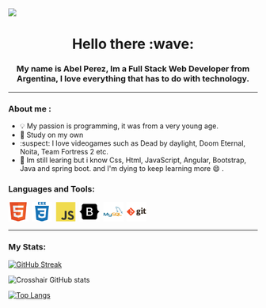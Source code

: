 <div id="header">
    <img align="center" src="https://i.pinimg.com/originals/67/30/e5/6730e5b2994140c19085e9d66fe75937.gif">
<h1 align="center">Hello there :wave: </h1>
<h3 align="center"> My name is Abel Perez, Im a Full Stack Web Developer from Argentina, I love everything that has to do with technology.</h3>
<div>

---

### About me :

- :bulb: My passion is programming, it was from a very young age.
- :pencil: Study on my own
- :suspect: I love videogames such as Dead by daylight, Doom Eternal, Noita, Team Fortress 2 etc.
- :notebook: Im still learing but i know Css, Html, JavaScript, Angular, Bootstrap, Java and spring boot. and I'm dying to keep learning more :smile: .

<div align="left"> 
    <h3> Languages and Tools: </h3>
    <div>
    <img src="https://github.com/devicons/devicon/blob/master/icons/html5/html5-original.svg" title="HTML5" alt="HTML" width="40" height="40"/>&nbsp;
    <img src="https://github.com/devicons/devicon/blob/master/icons/css3/css3-plain-wordmark.svg"  title="CSS3" alt="CSS" width="40" height="40"/>&nbsp;
    <img src="https://github.com/devicons/devicon/blob/master/icons/javascript/javascript-original.svg" title="JavaScript" alt="JavaScript" width="40" height="40"/>&nbsp;
    <img src="https://github.com/devicons/devicon/blob/master/icons/bootstrap/bootstrap-plain.svg" title="Bootstrap" alt="Bootstrap" width="40" height="40"/>&nbsp;
    <img src="https://github.com/devicons/devicon/blob/master/icons/mysql/mysql-original-wordmark.svg" title="MySQL"  alt="MySQL" width="40" height="40"/>&nbsp;
    <img src="https://github.com/devicons/devicon/blob/master/icons/git/git-original-wordmark.svg" title="Git" **alt="Git" width="40" height="40"/>
    </div>
</div>

---

### My Stats:

[![GitHub Streak](http://github-readme-streak-stats.herokuapp.com?user=Crosshair0&theme=gotham&hide_border=true&locale=es)](https://git.io/streak-stats)

![Crosshair GitHub stats](https://github-readme-stats.vercel.app/api?username=Crosshair0&show_icons=true&theme=radical)

[![Top Langs](https://github-readme-stats.vercel.app/api/top-langs/?username=Crosshair0&langs_count=8)](https://github.com/anuraghazra/github-readme-stats)